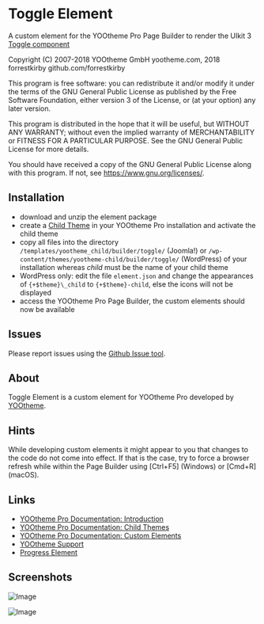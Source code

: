 # Toggle Element

A custom element for the YOOtheme Pro Page Builder to render the UIkit 3 [Toggle component](https://getuikit.com/docs/toggle)

Copyright (C) 2007-2018 YOOtheme GmbH yootheme.com, 2018 forrestkirby github.com/forrestkirby

This program is free software: you can redistribute it and/or modify
it under the terms of the GNU General Public License as published by
the Free Software Foundation, either version 3 of the License, or
(at your option) any later version.

This program is distributed in the hope that it will be useful,
but WITHOUT ANY WARRANTY; without even the implied warranty of
MERCHANTABILITY or FITNESS FOR A PARTICULAR PURPOSE. See the
GNU General Public License for more details.

You should have received a copy of the GNU General Public License
along with this program. If not, see <https://www.gnu.org/licenses/>.

## Installation

- download and unzip the element package
- create a [Child Theme](https://yootheme.com/support/yootheme-pro/joomla/child-themes) in your YOOtheme Pro installation and activate the child theme
- copy all files into the directory `/templates/yootheme_child/builder/toggle/` (Joomla!) or `/wp-content/themes/yootheme-child/builder/toggle/` (WordPress) of your installation whereas *child* must be the name of your child theme
- WordPress only: edit the file `element.json` and change the appearances of `{+$theme}\_child` to `{+$theme}-child`, else the icons will not be displayed
- access the YOOtheme Pro Page Builder, the custom elements should now be available

## Issues

Please report issues using the [Github Issue tool](../../issues).

## About

Toggle Element is a custom element for YOOtheme Pro developed by [YOOtheme](https://yootheme.com).

## Hints

While developing custom elements it might appear to you that changes to the code do not come into effect. If that is the case, try to force a browser refresh while within the Page Builder using \[Ctrl+F5\] (Windows) or \[Cmd+R\] (macOS).

## Links

- [YOOtheme Pro Documentation: Introduction](https://yootheme.com/support/yootheme-pro/joomla/introduction)
- [YOOtheme Pro Documentation: Child Themes](https://yootheme.com/support/yootheme-pro/joomla/child-themes)
- [YOOtheme Pro Documentation: Custom Elements](https://yootheme.com/support/yootheme-pro/joomla/custom-elements)
- [YOOtheme Support](https://yootheme.com/support)
- [Progress Element](https://github.com/forrestkirby/progress-element)

## Screenshots

![Image](https://pionte.ch/yootheme/max/images/tutorial-toggle-2.jpg)

![Image](https://pionte.ch/yootheme/max/images/tutorial-toggle-3.jpg)

